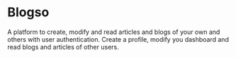 # Blogso
 A platform to create, modify and read articles and blogs of your own and others with user authentication. Create a profile, modify you dashboard and read blogs and articles of other users.
